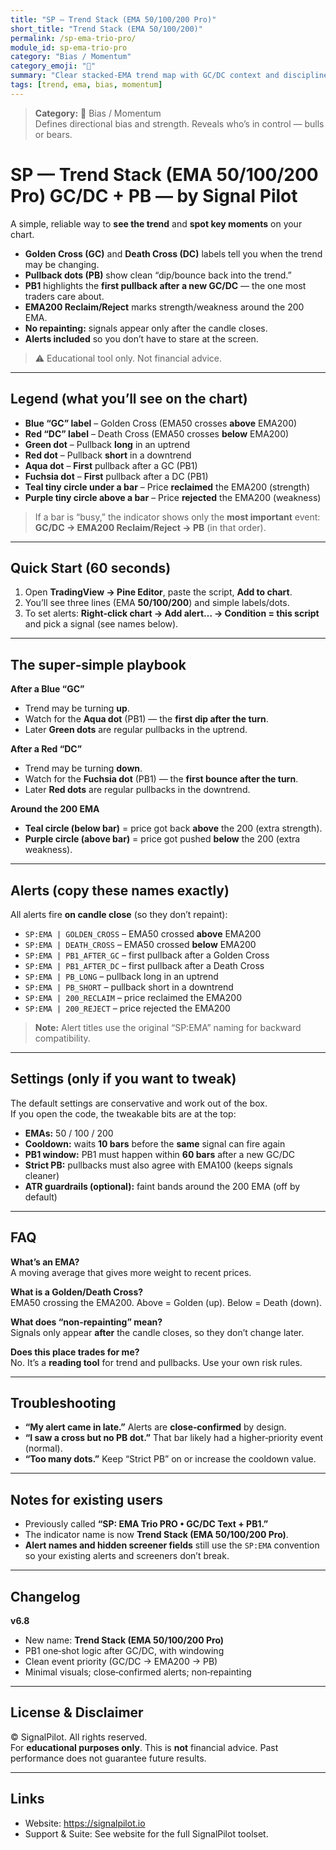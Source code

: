 ```yaml
---
title: "SP — Trend Stack (EMA 50/100/200 Pro)"
short_title: "Trend Stack (EMA 50/100/200)"
permalink: /sp-ema-trio-pro/
module_id: sp-ema-trio-pro
category: "Bias / Momentum"
category_emoji: "🧭"
summary: "Clear stacked-EMA trend map with GC/DC context and disciplined pullback logic."
tags: [trend, ema, bias, momentum]
---
```



> **Category:** 🧭 Bias / Momentum  
> Defines directional bias and strength. Reveals who’s in control — bulls or bears.


# SP — Trend Stack (EMA 50/100/200 Pro) GC/DC + PB —  by Signal Pilot

A simple, reliable way to **see the trend** and **spot key moments** on your chart.

- **Golden Cross (GC)** and **Death Cross (DC)** labels tell you when the trend may be changing.
- **Pullback dots (PB)** show clean “dip/bounce back into the trend.”
- **PB1** highlights the **first pullback after a new GC/DC** — the one most traders care about.
- **EMA200 Reclaim/Reject** marks strength/weakness around the 200 EMA.
- **No repainting:** signals appear only after the candle closes.
- **Alerts included** so you don’t have to stare at the screen.

> ⚠️ Educational tool only. Not financial advice.

---

## Legend (what you’ll see on the chart)

- **Blue “GC” label** – Golden Cross (EMA50 crosses **above** EMA200)
- **Red “DC” label** – Death Cross (EMA50 crosses **below** EMA200)
- **Green dot** – Pullback **long** in an uptrend
- **Red dot** – Pullback **short** in a downtrend
- **Aqua dot** – **First** pullback after a GC (PB1)
- **Fuchsia dot** – **First** pullback after a DC (PB1)
- **Teal tiny circle under a bar** – Price **reclaimed** the EMA200 (strength)
- **Purple tiny circle above a bar** – Price **rejected** the EMA200 (weakness)

> If a bar is “busy,” the indicator shows only the **most important** event:
> **GC/DC → EMA200 Reclaim/Reject → PB** (in that order).

---

## Quick Start (60 seconds)

1. Open **TradingView → Pine Editor**, paste the script, **Add to chart**.  
2. You’ll see three lines (EMA **50/100/200**) and simple labels/dots.  
3. To set alerts: **Right‑click chart → Add alert… → Condition = this script** and pick a signal (see names below).

---

## The super‑simple playbook

**After a Blue “GC”**  
- Trend may be turning **up**.  
- Watch for the **Aqua dot** (PB1) — the **first dip after the turn**.  
- Later **Green dots** are regular pullbacks in the uptrend.

**After a Red “DC”**  
- Trend may be turning **down**.  
- Watch for the **Fuchsia dot** (PB1) — the **first bounce after the turn**.  
- Later **Red dots** are regular pullbacks in the downtrend.

**Around the 200 EMA**  
- **Teal circle (below bar)** = price got back **above** the 200 (extra strength).  
- **Purple circle (above bar)** = price got pushed **below** the 200 (extra weakness).

---

## Alerts (copy these names exactly)

All alerts fire **on candle close** (so they don’t repaint):

- `SP:EMA | GOLDEN_CROSS` – EMA50 crossed **above** EMA200  
- `SP:EMA | DEATH_CROSS` – EMA50 crossed **below** EMA200  
- `SP:EMA | PB1_AFTER_GC` – first pullback after a Golden Cross  
- `SP:EMA | PB1_AFTER_DC` – first pullback after a Death Cross  
- `SP:EMA | PB_LONG` – pullback long in an uptrend  
- `SP:EMA | PB_SHORT` – pullback short in a downtrend  
- `SP:EMA | 200_RECLAIM` – price reclaimed the EMA200  
- `SP:EMA | 200_REJECT` – price rejected the EMA200

> **Note:** Alert titles use the original “SP:EMA” naming for backward compatibility.

---

## Settings (only if you want to tweak)

The default settings are conservative and work out of the box.  
If you open the code, the tweakable bits are at the top:

- **EMAs:** 50 / 100 / 200  
- **Cooldown:** waits **10 bars** before the **same** signal can fire again  
- **PB1 window:** PB1 must happen within **60 bars** after a new GC/DC  
- **Strict PB:** pullbacks must also agree with EMA100 (keeps signals cleaner)  
- **ATR guardrails (optional):** faint bands around the 200 EMA (off by default)

---

## FAQ

**What’s an EMA?**  
A moving average that gives more weight to recent prices.

**What is a Golden/Death Cross?**  
EMA50 crossing the EMA200. Above = Golden (up). Below = Death (down).

**What does “non‑repainting” mean?**  
Signals only appear **after** the candle closes, so they don’t change later.

**Does this place trades for me?**  
No. It’s a **reading tool** for trend and pullbacks. Use your own risk rules.

---

## Troubleshooting

- **“My alert came in late.”** Alerts are **close‑confirmed** by design.  
- **“I saw a cross but no PB dot.”** That bar likely had a higher‑priority event (normal).  
- **“Too many dots.”** Keep “Strict PB” on or increase the cooldown value.

---

## Notes for existing users

- Previously called **“SP: EMA Trio PRO • GC/DC Text + PB1.”**  
- The indicator name is now **Trend Stack (EMA 50/100/200 Pro)**.  
- **Alert names and hidden screener fields** still use the `SP:EMA` convention so your existing alerts and screeners don’t break.

---

## Changelog

**v6.8**
- New name: **Trend Stack (EMA 50/100/200 Pro)**  
- PB1 one‑shot logic after GC/DC, with windowing  
- Clean event priority (GC/DC → EMA200 → PB)  
- Minimal visuals; close‑confirmed alerts; non‑repainting

---

## License & Disclaimer

© SignalPilot. All rights reserved.  
For **educational purposes only**. This is **not** financial advice. Past performance does not guarantee future results.

---

## Links

- Website: https://signalpilot.io  
- Support & Suite: See website for the full SignalPilot toolset.
